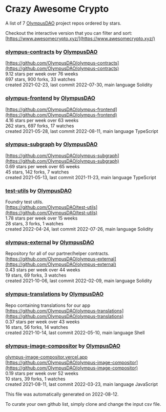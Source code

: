 # Crazy Awesome Crypto
A list of 7 [OlympusDAO](https://github.com/OlympusDAO) project repos ordered by stars.  

Checkout the interactive version that you can filter and sort: 
[https://www.awesomecrypto.xyz/](https://www.awesomecrypto.xyz/)  


### [olympus-contracts](https://github.com/OlympusDAO/olympus-contracts) by [OlympusDAO](https://github.com/OlympusDAO)  
  
[https://github.com/OlympusDAO/olympus-contracts](https://github.com/OlympusDAO/olympus-contracts)  
9.12 stars per week over 76 weeks  
697 stars, 900 forks, 33 watches  
created 2021-02-23, last commit 2022-07-30, main language Solidity  


### [olympus-frontend](https://github.com/OlympusDAO/olympus-frontend) by [OlympusDAO](https://github.com/OlympusDAO)  
  
[https://github.com/OlympusDAO/olympus-frontend](https://github.com/OlympusDAO/olympus-frontend)  
4.16 stars per week over 63 weeks  
262 stars, 697 forks, 17 watches  
created 2021-05-28, last commit 2022-08-11, main language TypeScript  


### [olympus-subgraph](https://github.com/OlympusDAO/olympus-subgraph) by [OlympusDAO](https://github.com/OlympusDAO)  
  
[https://github.com/OlympusDAO/olympus-subgraph](https://github.com/OlympusDAO/olympus-subgraph)  
0.69 stars per week over 65 weeks  
45 stars, 142 forks, 7 watches  
created 2021-05-13, last commit 2021-11-23, main language TypeScript  


### [test-utils](https://github.com/OlympusDAO/test-utils) by [OlympusDAO](https://github.com/OlympusDAO)  
Foundry test utils.  
[https://github.com/OlympusDAO/test-utils](https://github.com/OlympusDAO/test-utils)  
1.78 stars per week over 15 weeks  
28 stars, 3 forks, 1 watches  
created 2022-04-24, last commit 2022-07-26, main language Solidity  


### [olympus-external](https://github.com/OlympusDAO/olympus-external) by [OlympusDAO](https://github.com/OlympusDAO)  
Repository for all of our partner/helper contracts.   
[https://github.com/OlympusDAO/olympus-external](https://github.com/OlympusDAO/olympus-external)  
0.43 stars per week over 44 weeks  
19 stars, 69 forks, 3 watches  
created 2021-10-06, last commit 2022-02-09, main language Solidity  


### [olympus-translations](https://github.com/OlympusDAO/olympus-translations) by [OlympusDAO](https://github.com/OlympusDAO)  
Repo containing translations for our app  
[https://github.com/OlympusDAO/olympus-translations](https://github.com/OlympusDAO/olympus-translations)  
0.37 stars per week over 43 weeks  
16 stars, 56 forks, 14 watches  
created 2021-10-14, last commit 2022-05-10, main language Shell  


### [olympus-image-compositor](https://github.com/OlympusDAO/olympus-image-compositor) by [OlympusDAO](https://github.com/OlympusDAO)  
  
[olympus-image-compositor.vercel.app](olympus-image-compositor.vercel.app)  
[https://github.com/OlympusDAO/olympus-image-compositor](https://github.com/OlympusDAO/olympus-image-compositor)  
0.19 stars per week over 52 weeks  
10 stars, 39 forks, 1 watches  
created 2021-08-11, last commit 2022-03-23, main language JavaScript  


This file was automatically generated on 2022-08-12.  

To curate your own github list, simply clone and change the input csv file.  